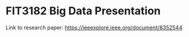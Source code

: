 # FIT3182 Big Data Presentation
Link to research paper: https://ieeexplore.ieee.org/document/8352544
